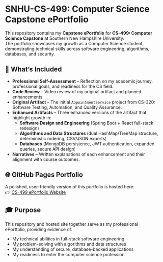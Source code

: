 # SNHU-CS-499: Computer Science Capstone ePortfolio

This repository contains my **Capstone ePortfolio** for **CS-499: Computer Science Capstone** at Southern New Hampshire University.  
The portfolio showcases my growth as a Computer Science student, demonstrating technical skills across software engineering, algorithms, databases, and security.

## 📂 What’s Included
- **Professional Self-Assessment** – Reflection on my academic journey, professional goals, and readiness for the CS field.  
- **Code Review** – Video review of my original artifact and planned enhancements.  
- **Original Artifact** – The initial `AppointmentService` project from CS-320: Software Testing, Automation, and Quality Assurance.  
- **Enhanced Artifacts** – Three enhanced versions of the artifact that highlight growth in:
  - **Software Design and Engineering** (Spring Boot + React full-stack redesign)  
  - **Algorithms and Data Structures** (dual HashMap/TreeMap structure, deterministic ordering, CSV/JSON exports)  
  - **Databases** (MongoDB persistence, JWT authentication, expanded queries, secure API design)  
- **Narratives** – Written explanations of each enhancement and their alignment with course outcomes.

## 🌐 GitHub Pages Portfolio
A polished, user-friendly version of this portfolio is hosted here:  
👉 [CS-499 ePortfolio Website](https://abhir4123.github.io/SNHU-CS-499/)

## 🎓 Purpose
This repository and hosted site together serve as my professional ePortfolio, providing evidence of:
- My technical abilities in full-stack software engineering  
- My problem-solving with algorithms and data structures  
- My understanding of secure, database-backed applications  
- My readiness to enter the computer science profession  
